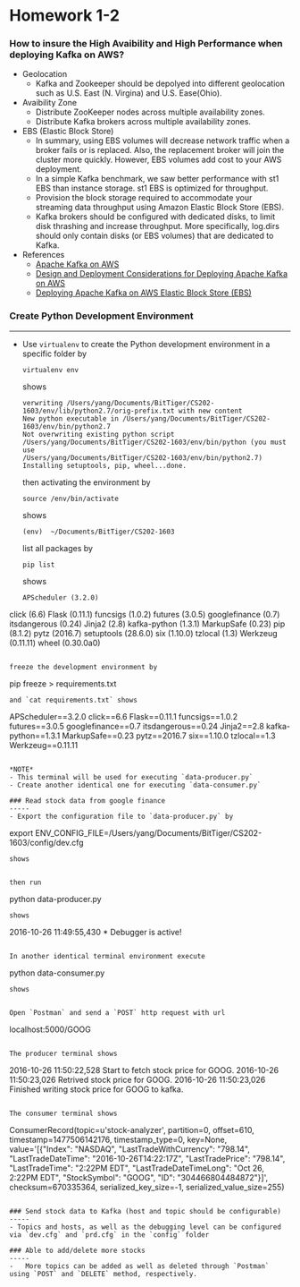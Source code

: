 # Homework 1-2

### How to insure the High Avaibility and High Performance when deploying Kafka on AWS?
  - Geolocation
    - Kafka and Zookeeper should be depolyed into different geolocation such as U.S. East (N. Virgina) and U.S. Ease(Ohio).
  - Avaibility Zone
    - Distribute ZooKeeper nodes across multiple availability zones.
    - Distribute Kafka brokers across multiple availability zones.
  - EBS (Elastic Block Store)
    - In summary, using EBS volumes will decrease network traffic when a broker fails or is replaced. Also, the replacement broker will join the cluster more quickly. However, EBS volumes add cost to your AWS deployment.
    - In a simple Kafka benchmark, we saw better performance with st1 EBS than instance storage. st1 EBS is optimized for throughput.
    - Provision the block storage required to accommodate your streaming data throughput using Amazon Elastic Block Store (EBS).
    - Kafka brokers should be configured with dedicated disks, to limit disk thrashing and increase throughput. More specifically, log.dirs should only contain disks (or EBS volumes) that are dedicated to Kafka.
  - References
    - [Apache Kafka on AWS](https://aws.amazon.com/kafka/)
    - [Design and Deployment Considerations for Deploying Apache Kafka on AWS](http://www.confluent.io/blog/design-and-deployment-considerations-for-deploying-apache-kafka-on-aws/)
    - [Deploying Apache Kafka on AWS Elastic Block Store (EBS)](http://www.confluent.io/blog/deploying-apache-kafka-on-aws-elastic-block-store-ebs/)

### Create Python Development Environment
-----

- Use `virtualenv` to create the Python development environment in a specific folder by
  ```
  virtualenv env
  ```
  shows
  ```
  verwriting /Users/yang/Documents/BitTiger/CS202-1603/env/lib/python2.7/orig-prefix.txt with new content
  New python executable in /Users/yang/Documents/BitTiger/CS202-1603/env/bin/python2.7
  Not overwriting existing python script /Users/yang/Documents/BitTiger/CS202-1603/env/bin/python (you must use
  /Users/yang/Documents/BitTiger/CS202-1603/env/bin/python2.7)
  Installing setuptools, pip, wheel...done.
  ```
  
  then activating the environment by
  ```
  source /env/bin/activate
  ```
  shows
  ```
  (env)  ~/Documents/BitTiger/CS202-1603
  ```
  
  list all packages by
  ```
  pip list
  ```
  shows
  ```
  APScheduler (3.2.0)
click (6.6)
Flask (0.11.1)
funcsigs (1.0.2)
futures (3.0.5)
googlefinance (0.7)
itsdangerous (0.24)
Jinja2 (2.8)
kafka-python (1.3.1)
MarkupSafe (0.23)
pip (8.1.2)
pytz (2016.7)
setuptools (28.6.0)
six (1.10.0)
tzlocal (1.3)
Werkzeug (0.11.11)
wheel (0.30.0a0)
  ```

  freeze the development environment by
  ```
  pip freeze > requirements.txt
  ```
  and `cat requirements.txt` shows
  ```
  APScheduler==3.2.0
click==6.6
Flask==0.11.1
funcsigs==1.0.2
futures==3.0.5
googlefinance==0.7
itsdangerous==0.24
Jinja2==2.8
kafka-python==1.3.1
MarkupSafe==0.23
pytz==2016.7
six==1.10.0
tzlocal==1.3
Werkzeug==0.11.11
  ```

*NOTE*
  - This terminal will be used for executing `data-producer.py`
  - Create another identical one for executing `data-consumer.py`

### Read stock data from google finance
-----
  - Export the configuration file to `data-producer.py` by
  ```
  export ENV_CONFIG_FILE=/Users/yang/Documents/BitTiger/CS202-1603/config/dev.cfg
  ```
  shows
  ```
  ```
  
  then run
  ```
  python data-producer.py
  ```
  shows
  ```
  2016-10-26 11:49:55,430  * Debugger is active!
  ```
  
  In another identical terminal environment execute
  ```
  python data-consumer.py
  ```
  shows
  ```
  ```
  
  Open `Postman` and send a `POST` http request with url
  ```
  localhost:5000/GOOG
  ```
  
  The producer terminal shows
  ```
  2016-10-26 11:50:22,528 Start to fetch stock price for GOOG.
2016-10-26 11:50:23,026 Retrived stock price for GOOG.
2016-10-26 11:50:23,026 Finished writing stock price for GOOG to kafka.
  ```
  
  The consumer terminal shows
  ```
  ConsumerRecord(topic=u'stock-analyzer', partition=0, offset=610, timestamp=1477506142176, timestamp_type=0, key=None, value='[{"Index": "NASDAQ", "LastTradeWithCurrency": "798.14", "LastTradeDateTime": "2016-10-26T14:22:17Z", "LastTradePrice": "798.14", "LastTradeTime": "2:22PM EDT", "LastTradeDateTimeLong": "Oct 26, 2:22PM EDT", "StockSymbol": "GOOG", "ID": "304466804484872"}]', checksum=670335364, serialized_key_size=-1, serialized_value_size=255)
  ```

### Send stock data to Kafka (host and topic should be configurable)
-----
- Topics and hosts, as well as the debugging level can be configured via `dev.cfg` and `prd.cfg` in the `config` folder

### Able to add/delete more stocks
-----
-   More topics can be added as well as deleted through `Postman` using `POST` and `DELETE` method, respectively.
